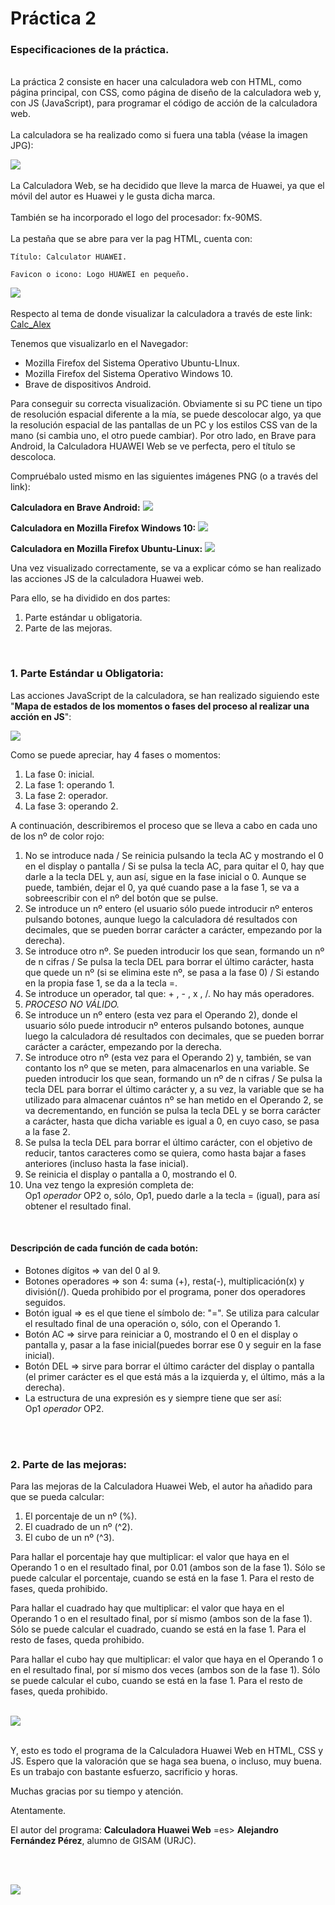  # Práctica 2

### **Especificaciones de la práctica.**
<br>
La práctica 2 consiste en hacer una calculadora web con HTML, como página principal, con CSS, como página de diseño de la calculadora web y, con JS (JavaScript), para programar el código de acción de la calculadora web.
<br>
<br>
La calculadora se ha realizado como si fuera una tabla (véase la imagen JPG):   

![](Tabla_Calc.jpg)
<br>
<br>
La Calculadora Web, se ha decidido que lleve la marca de Huawei, ya que el móvil del autor es Huawei y le gusta dicha marca.
<br>
<br>
También se ha incorporado el logo del procesador: fx-90MS.
<br>
<br>
La pestaña que se abre para ver la pag HTML, cuenta con:    

    
    Título: Calculator HUAWEI.

    Favicon o icono: Logo HUAWEI en pequeño.    
        
![](favicon.png)
<br>
<br>
Respecto al tema de donde visualizar la calculadora a través de este link:
[Calc_Alex](https://a-fernandezp-2016.github.io/2020-2021-CSAAI-Practicas/P2/)

Tenemos que visualizarlo en el Navegador:  

- Mozilla Firefox del Sistema Operativo Ubuntu-LInux.
- Mozilla Firefox del Sistema Operativo Windows 10.
- Brave de dispositivos Android.

Para conseguir su correcta visualización. Obviamente si su PC tiene un tipo de resolución espacial diferente a la mía, se puede descolocar algo, ya que la resolución espacial de las pantallas de un PC y los estilos CSS van de la mano (si cambia uno, el otro puede cambiar). Por otro lado, en Brave para Android, la Calculadora HUAWEI Web se ve perfecta, pero el título se descoloca.

Compruébalo usted mismo en las siguientes imágenes PNG (o a través del link):

**Calculadora en Brave Android:**
![](Calc_BraveAndroid.png)

**Calculadora en Mozilla Firefox Windows 10:**
![](Calc_W10.PNG)

**Calculadora en Mozilla Firefox Ubuntu-Linux:**
![](Calc_UbuntuLinux.png)

Una vez visualizado correctamente, se va a explicar cómo se han realizado las acciones JS de la calculadora Huawei web.

Para ello, se ha dividido en dos partes:

1. Parte estándar u obligatoria.
2. Parte de las mejoras.

<br>

### 1. **Parte Estándar u Obligatoria:**

Las acciones JavaScript de la calculadora, se han realizado siguiendo este "**Mapa de estados de los momentos o fases del proceso al realizar una acción en JS**":

![](Mapa_Estados.jpg)

Como se puede apreciar, hay 4 fases o momentos:

1. La fase 0: inicial.
2. La fase 1: operando 1.
3. La fase 2: operador.
4. La fase 3: operando 2.

A continuación, describiremos el proceso que se lleva a cabo en cada uno de los nº de color rojo:

1. No se introduce nada / Se reinicia pulsando la tecla AC y mostrando el 0 en el display o pantalla / Si se pulsa la tecla AC, para quitar el 0, hay que darle a la tecla DEL y, aun así, sigue en la fase inicial o 0. Aunque se puede, también, dejar el 0, ya qué cuando pase a la fase 1, se va a sobreescribir con el nº del botón que se pulse.
2. Se introduce un nº entero (el usuario sólo puede introducir nº enteros pulsando botones, aunque luego la calculadora dé resultados con decimales, que se pueden borrar carácter a carácter, empezando por la derecha).
3. Se introduce otro nº. Se pueden introducir los que sean, formando un nº de n cifras / Se pulsa la tecla DEL para borrar el último carácter, hasta que quede un nº (si se elimina este nº, se pasa a la fase 0) / Si estando en la propia fase 1, se da a la tecla =.
4. Se introduce un operador, tal que: + , - , x , /. No hay más operadores.
5. *PROCESO NO VÁLIDO.*
6. Se introduce un nº entero (esta vez para el Operando 2), donde el usuario sólo puede introducir nº enteros pulsando botones, aunque luego la calculadora dé resultados con decimales, que se pueden borrar carácter a carácter, empezando por la derecha.
7. Se introduce otro nº (esta vez para el Operando 2) y, también, se van contanto los nº que se meten, para almacenarlos en una variable. Se pueden introducir los que sean, formando un nº de n cifras / Se pulsa la tecla DEL para borrar el último carácter y, a su vez, la variable que se ha utilizado para almacenar cuántos nº se han metido en el Operando 2, se va decrementando, en función se pulsa la tecla DEL y se borra carácter a carácter, hasta que dicha variable es igual a 0, en cuyo caso, se pasa a la fase 2.
8. Se pulsa la tecla DEL para borrar el último carácter, con el objetivo de reducir, tantos caracteres como se quiera, como hasta bajar a fases anteriores (incluso hasta la fase inicial).
9. Se reinicia el display o pantalla a 0, mostrando el 0.
10. Una vez tengo la expresión completa de:  
Op1 *operador* OP2 o, sólo, Op1, puedo darle a la tecla = (igual), para así obtener el resultado final.  
<br>

####  **Descripción de cada función de cada botón:**

- Botones dígitos => van del 0 al 9.
- Botones operadores => son 4: suma (+), resta(-), multiplicación(x) y división(/). Queda prohibido por el programa, poner dos operadores seguidos.
- Botón igual => es el que tiene el símbolo de: "=". Se utiliza para calcular el resultado final de una operación o, sólo, con el Operando 1.
- Botón AC => sirve para reiniciar a 0, mostrando el 0 en el display o pantalla y, pasar a la fase inicial(puedes borrar ese 0 y seguir en la fase inicial).
- Botón DEL => sirve para borrar el último carácter del display o pantalla (el primer carácter es el que está más a la izquierda y, el último, más a la derecha).
- La estructura de una expresión es y siempre tiene que ser así:  
Op1 *operador* OP2.
<br>
<br>

### 2. **Parte de las mejoras:**

Para las mejoras de la Calculadora Huawei Web, el autor ha añadido para que se pueda calcular:

1. El porcentaje de un nº (%).
2. El cuadrado de un nº (^2).
3. El cubo de un nº (^3).

Para hallar el porcentaje hay que multiplicar: el valor que haya en el Operando 1 o en el resultado final, por 0.01  (ambos son de la fase 1). Sólo se puede calcular el porcentaje, cuando se está en la fase 1. Para el resto de fases, queda prohibido.

Para hallar el cuadrado hay que multiplicar: el valor que haya en el Operando 1 o en el resultado final, por sí mismo  (ambos son de la fase 1). Sólo se puede calcular el cuadrado, cuando se está en la fase 1. Para el resto de fases, queda prohibido.

Para hallar el cubo hay que multiplicar: el valor que haya en el Operando 1 o en el resultado final, por sí mismo dos veces (ambos son de la fase 1). Sólo se puede calcular el cubo, cuando se está en la fase 1. Para el resto de fases, queda prohibido.
<br>
<br>

![](Tecnologia.gif)
<br>
<br>

Y, esto es todo el programa de la Calculadora Huawei Web en HTML, CSS y JS. Espero que la valoración que se haga sea buena, o incluso, muy buena. Es un trabajo con bastante esfuerzo, sacrificio y horas.

Muchas gracias por su tiempo y atención.

Atentamente.

El autor del programa: **Calculadora Huawei Web** =es> **Alejandro Fernández Pérez**, alumno de GISAM (URJC).

<br>
<br>

![](End.gif)